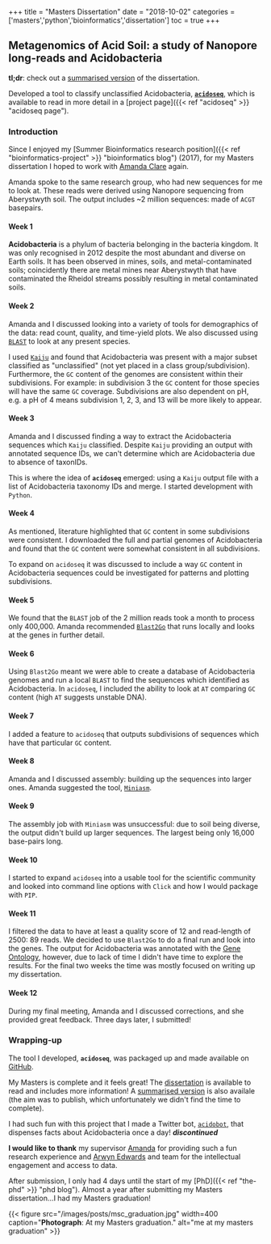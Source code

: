 +++
title = "Masters Dissertation"
date = "2018-10-02"
categories = ['masters','python','bioinformatics','dissertation']
toc = true
+++

## Metagenomics of Acid Soil: a study of Nanopore long-reads and Acidobacteria

**tl;dr**: check out a [summarised version](https://github.com/sap218/misc/blob/master/acidoseq.pdf "acidoseq preprint") of the dissertation.

Developed a tool to classify unclassified Acidobacteria, [**`acidoseq`**](https://github.com/sap218/acidoseq "acidoseq git repository"), which is available to read in more detail in a [project page]({{< ref "acidoseq" >}} "acidoseq page").

### Introduction

Since I enjoyed my [Summer Bioinformatics research position]({{< ref "bioinformatics-project" >}} "bioinformatics blog") (2017), for my Masters dissertation I hoped to work with [Amanda Clare](https://www.aber.ac.uk/en/cs/staff-profiles/listing/profile/afc/ "Amanda Clare staff profile") again.

Amanda spoke to the same research group, who had new sequences for me to look at.
These reads were derived using Nanopore sequencing from Aberystwyth soil.
The output includes ~2 million sequences: made of `ACGT` basepairs.

#### Week 1
**Acidobacteria** is a phylum of bacteria belonging in the bacteria kingdom. It was only recognised in 2012 despite the most abundant and diverse on Earth soils.
It has been observed in mines, soils, and metal-contaminated soils; coincidently there are metal mines near Aberystwyth that have contaminated the Rheidol streams possibly resulting in metal contaminated soils.

#### Week 2
Amanda and I discussed looking into a variety of tools for demographics of the data: read count, quality, and time-yield plots.
We also discussed using [`BLAST`](https://pubmed.ncbi.nlm.nih.gov/2231712/ "BLAST") to look at any present species.

I used [`Kaiju`](https://www.nature.com/articles/ncomms11257 "Kaiju") and found that Acidobacteria was present with a major subset classified as "unclassified" (not yet placed in a class group/subdivision).
Furthermore, the `GC` content of the genomes are consistent within their subdivisions.
For example: in subdivision 3 the `GC` content for those species will have the same `GC` coverage.
Subdivisions are also dependent on pH, e.g. a pH of 4 means subdivision 1, 2, 3, and 13 will be more likely to appear.

#### Week 3
Amanda and I discussed finding a way to extract the Acidobacteria sequences which `Kaiju` classified. 
Despite `Kaiju` providing an output with annotated sequence IDs, we can't determine which are Acidobacteria due to absence of taxonIDs.

This is where the idea of **`acidoseq`** emerged: using a `Kaiju` output file with a list of Acidobacteria taxonomy IDs and merge.
I started development with `Python`.

#### Week 4
As mentioned, literature highlighted that `GC` content in some subdivisions were consistent.
I downloaded the full and partial genomes of Acidobacteria and found that the `GC` content were somewhat consistent in all subdivisions.

To expand on `acidoseq` it was discussed to include a way `GC` content in Acidobacteria sequences could be investigated for patterns and plotting subdivisions.

#### Week 5
We found that the `BLAST` job of the 2 million reads took a month to process only 400,000. Amanda recommended [`Blast2Go`](https://academic.oup.com/bioinformatics/article/21/18/3674/202517 "Blast2Go") that runs locally and looks at the genes in further detail.

#### Week 6
Using `Blast2Go` meant we were able to create a database of Acidobacteria genomes and run a local `BLAST` to find the sequences which identified as Acidobacteria.
In `acidoseq`, I included the ability to look at `AT` comparing `GC` content (high `AT` suggests unstable DNA).

#### Week 7
I added a feature to `acidoseq` that outputs subdivisions of sequences which have that particular `GC` content.

#### Week 8
Amanda and I discussed assembly: building up the sequences into larger ones. Amanda suggested the tool, [`Miniasm`](https://academic.oup.com/bioinformatics/article/32/14/2103/1742895 "Miniasm").

#### Week 9
The assembly job with `Miniasm` was unsuccessful: due to soil being diverse, the output didn't build up larger sequences. The largest being only 16,000 base-pairs long.

#### Week 10
I started to expand `acidoseq` into a usable tool for the scientific community and looked into command line options with `Click` and how I would package with `PIP`.

#### Week 11
I filtered the data to have at least a quality score of 12 and read-length of 2500: 89 reads.
We decided to use `Blast2Go` to do a final run and look into the genes.
The output for Acidobacteria was annotated with the [Gene Ontology](https://bmcbioinformatics.biomedcentral.com/articles/10.1186/1471-2105-9-S5-S2 "Gene Ontology"), however, due to lack of time I didn't have time to explore the results.
For the final two weeks the time was mostly focused on writing up my dissertation.

#### Week 12
During my final meeting, Amanda and I discussed corrections, and she provided great feedback. Three days later, I submitted!

### Wrapping-up

The tool I developed, **`acidoseq`**, was packaged up and made available on [GitHub](https://github.com/sap218/acidoseq "acidoseq git repository"). 

My Masters is complete and it feels great! The [dissertation](https://github.com/sap218/misc/blob/master/postgraduate_dissertation.pdf "masters dissertation") is available to read and includes more information!
A [summarised version](https://github.com/sap218/misc/blob/master/acidoseq.pdf "acidoseq preprint") is also availale (the aim was to publish, which unfortunately we didn't find the time to complete).

I had such fun with this project that I made a Twitter bot, [`acidobot`](https://twitter.com/acido_bot "discontinued acidobot twitter bot"), that dispenses facts about Acidobacteria once a day! ***discontinued***

**I would like to thank** my supervisor [Amanda](https://twitter.com/afcaber "Amanda's Twitter") for providing such a fun research experience and [Arwyn Edwards](https://twitter.com/arwynedwards "Arwyn's Twitter") and team for the intellectual engagement and access to data.

After submission, I only had 4 days until the start of my [PhD]({{< ref "the-phd" >}} "phd blog"). Almost a year after submitting my Masters dissertation...I had my Masters graduation!

{{< figure src="/images/posts/msc_graduation.jpg" width=400 caption="**Photograph**: At my Masters graduation." alt="me at my masters graduation" >}}
